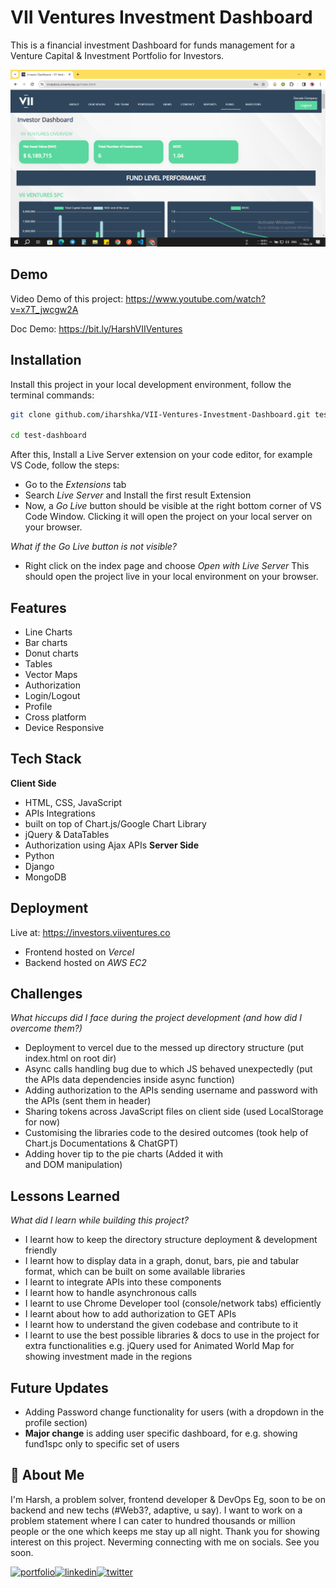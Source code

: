 
# VII Ventures Investment Dashboard

This is a financial investment Dashboard for funds management for a Venture Capital & Investment Portfolio for Investors. 





![App ss](demoss.png)


## Demo

Video Demo of this project: https://www.youtube.com/watch?v=x7T_jwcgw2A

Doc Demo: https://bit.ly/HarshVIIVentures


## Installation

Install this project in your local development environment, follow the terminal commands:

```bash
git clone github.com/iharshka/VII-Ventures-Investment-Dashboard.git test-dashboard

cd test-dashboard
```
After this, Install a Live Server extension on your code editor, for example VS Code, follow the steps:
- Go to the *Extensions* tab
- Search *Live Server* and Install the first result Extension
- Now, a *Go Live* button should be visible at the right bottom corner of VS Code Window. Clicking it will open the project on your local server on your browser.

*What if the *Go Live* button is not visible?*
- Right click on the index page and choose *Open with Live Server*
This should open the project live in your local environment on your browser.
## Features

- Line Charts
- Bar charts 
- Donut charts
- Tables
- Vector Maps 
- Authorization
- Login/Logout
- Profile
- Cross platform
- Device Responsive


## Tech Stack

**Client Side**
- HTML, CSS, JavaScript
- APIs Integrations
- built on top of Chart.js/Google Chart Library
- jQuery & DataTables
- Authorization using Ajax APIs
**Server Side**
- Python
- Django
- MongoDB


## Deployment

Live at: https://investors.viiventures.co

- Frontend hosted on *Vercel*
- Backend hosted on *AWS EC2*


## Challenges

*What hiccups did I face during the project development (and how did I overcome them?)*
- Deployment to vercel due to the messed up directory structure (put index.html on root dir)
- Async calls handling bug due to which JS behaved unexpectedly (put the APIs data dependencies inside async function)
- Adding authorization to the APIs sending username and password with the APIs (sent them in header)
- Sharing tokens across JavaScript files on client side (used LocalStorage for now)
- Customising the libraries code to the desired outcomes (took help of Chart.js Documentations & ChatGPT)
- Adding hover tip to the pie charts (Added it with <div> and DOM manipulation)

## Lessons Learned

*What did I learn while building this project?*
- I learnt how to keep the directory structure deployment & development friendly
- I learnt how to display data in a graph, donut, bars, pie and tabular format, which can be built on some available libraries
- I learnt to integrate APIs into these components
- I learnt how to handle asynchronous calls
- I learnt to use Chrome Developer tool (console/network tabs) efficiently
- I learnt about how to add authorization to GET APIs
- I learnt how to understand the given codebase and contribute to it
- I learnt to use the best possible libraries & docs to use in the project for extra functionalities e.g. jQuery used for Animated World Map for showing investment made in the regions
## Future Updates

- Adding Password change functionality for users (with a dropdown in the profile section)
- **Major change** is adding user specific dashboard, for e.g. showing fund1spc only to specific set of users
## 🚀 About Me
I'm Harsh, a problem solver, frontend developer & DevOps Eg, soon to be on backend and new techs (#Web3?, adaptive, u say). I want to work on a problem statement where I can cater to hundred thousands or million people or the one which keeps me stay up all night. Thank you for showing interest on this project. Neverming connecting with me on socials. See you soon.

[![portfolio](https://img.shields.io/badge/my_portfolio-000?style=for-the-badge&logo=ko-fi&logoColor=white)](https://iharshka.vercel.app/)[![linkedin](https://img.shields.io/badge/linkedin-0A66C2?style=for-the-badge&logo=linkedin&logoColor=white)](https://www.linkedin.com/in/iharshka)[![twitter](https://img.shields.io/badge/twitter-1DA1F2?style=for-the-badge&logo=twitter&logoColor=white)](https://twitter.com/iharshka)


